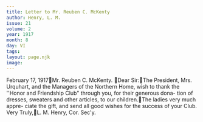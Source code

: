```yaml
---
title: Letter to Mr. Reuben C. McKenty
author: Henry, L. M. 
issue: 21
volume: 2
year: 1917
month: 8
day: VI
tags:
layout: page.njk
image:
---
```

February 17, 1917Mr. Reuben C. McKenty. Dear Sir:The President, Mrs. Urquhart, and the Managers of the Northern Home, wish to thank the ''Honor and Friendship Club" through you, for their generous dona- tion of dresses, sweaters and other articles, to our children.The ladies very much appre- ciate the gift, and send all good wishes for the success of your Club. Very Truly,L. M. Henry, Cor. Sec'y.
